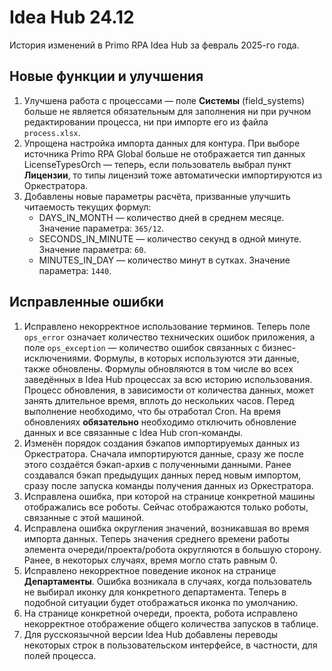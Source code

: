 # Idea Hub 24.12

История изменений в Primo RPA Idea Hub за февраль 2025-го года.


## Новые функции и улучшения

1. Улучшена работа с процессами — поле **Системы** (field_systems) больше не является обязательным для заполнения ни при ручном редактировании процесса, ни при импорте его из файла `process.xlsx`.
1. Упрощена настройка импорта данных для контура. При выборе источника Primo RPA Global больше не отображается тип данных LicenseTypesOrch — теперь, если пользователь выбрал пункт **Лицензии**, то типы лицензий тоже автоматически импортируются из Оркестратора.
1. Добавлены новые параметры расчёта, призванные улучшить читаемость текущих формул:
   * DAYS_IN_MONTH — количество дней в среднем месяце. Значение параметра: `365/12`.
   * SECONDS_IN_MINUTE — количество секунд в одной минуте. Значение параметра: `60`.
   * MINUTES_IN_DAY — количество минут в сутках. Значение параметра: `1440`.




## Исправленные ошибки

1. Исправлено некорректное использование терминов. Теперь поле `ops_error` означает количество технических ошибок приложения, а поле `ops_exception` — количество ошибок связанных с бизнес-исключениями. Формулы, в которых используются эти данные, также обновлены. Формулы обновляются в том числе во всех заведённых в Idea Hub процессах за всю историю использования. Процесс обновления, в зависимости от количества данных, может занять длительное время, вплоть до нескольких часов. Перед выполнение необходимо, что бы отработал Cron. На время обновлениях **обязательно** необходимо отключить обновление данных и все связанные с Idea Hub cron-команды.
1. Изменён порядок создания бэкапов импортируемых данных из Оркестратора. Сначала импортируются данные, сразу же после этого создаётся бэкап-архив с полученными данными. Ранее создавался бэкап предыдущих данных перед новым импортом, сразу после запуска команды получения данных из Оркестратора.  
1. Исправлена ошибка, при которой на странице конкретной машины отображались все роботы. Сейчас отображаются только роботы, связанные с этой машиной. 
1. Исправлена ошибка округления значений, возникавшая во время импорта данных. Теперь значения среднего времени работы элемента очереди/проекта/робота округляются в большую сторону. Ранее, в некоторых случаях, время могло стать равным 0. 
1. Исправлено некорректное поведение иконок на странице **Департаменты**. Ошибка возникала в случаях, когда пользователь не выбирал иконку для конкретного департамента. Теперь в подобной ситуации будет отображаться иконка по умолчанию.
1. На странице конкретной очереди, проекта, робота исправлено некорректное отображение общего количества запусков в таблице.
1. Для русскоязычной версии Idea Hub добавлены переводы некоторых строк в пользовательском интерфейсе, в частности, для полей процесса.

